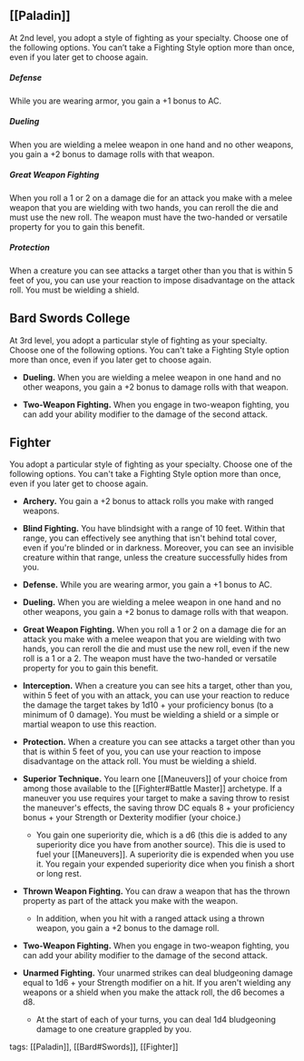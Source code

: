 ## [[Paladin]]

At 2nd level, you adopt a style of fighting as your specialty. Choose one of the following options. You can’t take a Fighting Style option more than once, even if you later get to choose again.

##### Defense

While you are wearing armor, you gain a +1 bonus to AC.

##### Dueling

When you are wielding a melee weapon in one hand and no other weapons, you gain a +2 bonus to damage rolls with that weapon.

##### Great Weapon Fighting

When you roll a 1 or 2 on a damage die for an attack you make with a melee weapon that you are wielding with two hands, you can reroll the die and must use the new roll. The weapon must have the two-handed or versatile property for you to gain this benefit.

##### Protection

When a creature you can see attacks a target other than you that is within 5 feet of you, you can use your reaction to impose disadvantage on the attack roll. You must be wielding a shield.

## Bard Swords College

At 3rd level, you adopt a particular style of fighting as your specialty. Choose one of the following options. You can't take a Fighting Style option more than once, even if you later get to choose again.

-   **Dueling.** When you are wielding a melee weapon in one hand and no other weapons, you gain a +2 bonus to damage rolls with that weapon.

-   **Two-Weapon Fighting.** When you engage in two-weapon fighting, you can add your ability modifier to the damage of the second attack.

## Fighter

You adopt a particular style of fighting as your specialty. Choose one of the following options. You can't take a Fighting Style option more than once, even if you later get to choose again.

-   **Archery.** You gain a +2 bonus to attack rolls you make with ranged weapons.

-   **Blind Fighting.** You have blindsight with a range of 10 feet. Within that range, you can effectively see anything that isn't behind total cover, even if you're blinded or in darkness. Moreover, you can see an invisible creature within that range, unless the creature successfully hides from you.

-   **Defense.** While you are wearing armor, you gain a +1 bonus to AC.

-   **Dueling.** When you are wielding a melee weapon in one hand and no other weapons, you gain a +2 bonus to damage rolls with that weapon.

-   **Great Weapon Fighting.** When you roll a 1 or 2 on a damage die for an attack you make with a melee weapon that you are wielding with two hands, you can reroll the die and must use the new roll, even if the new roll is a 1 or a 2. The weapon must have the two-handed or versatile property for you to gain this benefit.

-   **Interception.** When a creature you can see hits a target, other than you, within 5 feet of you with an attack, you can use your reaction to reduce the damage the target takes by 1d10 + your proficiency bonus (to a minimum of 0 damage). You must be wielding a shield or a simple or martial weapon to use this reaction.

-   **Protection.** When a creature you can see attacks a target other than you that is within 5 feet of you, you can use your reaction to impose disadvantage on the attack roll. You must be wielding a shield.

-   **Superior Technique.** You learn one [[Maneuvers]] of your choice from among those available to the [[Fighter#Battle Master]] archetype. If a maneuver you use requires your target to make a saving throw to resist the maneuver's effects, the saving throw DC equals 8 + your proficiency bonus + your Strength or Dexterity modifier (your choice.)
    -   You gain one superiority die, which is a d6 (this die is added to any superiority dice you have from another source). This die is used to fuel your [[Maneuvers]]. A superiority die is expended when you use it. You regain your expended superiority dice when you finish a short or long rest.

-   **Thrown Weapon Fighting.** You can draw a weapon that has the thrown property as part of the attack you make with the weapon.
    -   In addition, when you hit with a ranged attack using a thrown weapon, you gain a +2 bonus to the damage roll.

-   **Two-Weapon Fighting.** When you engage in two-weapon fighting, you can add your ability modifier to the damage of the second attack.

-   **Unarmed Fighting.** Your unarmed strikes can deal bludgeoning damage equal to 1d6 + your Strength modifier on a hit. If you aren't wielding any weapons or a shield when you make the attack roll, the d6 becomes a d8.
    -   At the start of each of your turns, you can deal 1d4 bludgeoning damage to one creature grappled by you.

tags: [[Paladin]], [[Bard#Swords]], [[Fighter]]